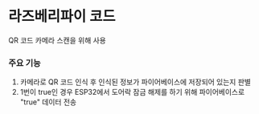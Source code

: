 # 라즈베리파이 코드
QR 코드 카메라 스캔을 위해 사용

### 주요 기능
1. 카메라로 QR 코드 인식 후 인식된 정보가 파이어베이스에 저장되어 있는지 판별
2. 1번이 true인 경우 ESP32에서 도어락 잠금 해제를 하기 위해 파이어베이스로 "true" 데이터 전송
